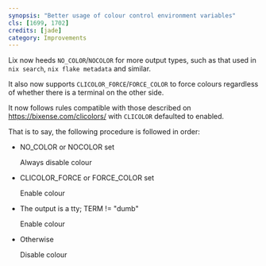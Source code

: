 ```yaml
---
synopsis: "Better usage of colour control environment variables"
cls: [1699, 1702]
credits: [jade]
category: Improvements
---
```


Lix now heeds `NO_COLOR`/`NOCOLOR` for more output types, such as that used in `nix search`, `nix flake metadata` and similar.

It also now supports `CLICOLOR_FORCE`/`FORCE_COLOR` to force colours regardless of whether there is a terminal on the other side.

It now follows rules compatible with those described on <https://bixense.com/clicolors/> with `CLICOLOR` defaulted to enabled.

That is to say, the following procedure is followed in order:
- NO_COLOR or NOCOLOR set

  Always disable colour
- CLICOLOR_FORCE or FORCE_COLOR set

  Enable colour
- The output is a tty; TERM != "dumb"

  Enable colour
- Otherwise

  Disable colour

